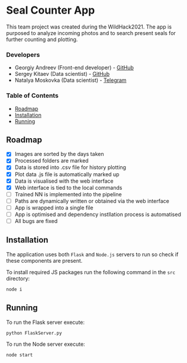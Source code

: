 # Seal Counter App

This team project was created during the WildHack2021. The app is purposed to analyze incoming photos and to search present seals for further counting and plotting.

### Developers
- Georgiy Andreev (Front-end developer) - [GitHub](https://github.com/andreevgeorge)
- Sergey Kitaev (Data scientist) - [GitHub](https://github.com/Sergey-Kit)
- Natalya Moskovka (Data scientist) - [Telegram](https://t.me/natchandes)

### Table of Contents

* [Roadmap](#roadmap)
* [Installation](#installation)
* [Running](#running)

## Roadmap

- [x]  Images are sorted by the days taken
- [x]  Processed folders are marked
- [x]  Data is stored into .csv file for history plotting
- [x]  Plot data .js file is automatically marked up 
- [x]  Data is visualised with the web interface
- [x]  Web interface is tied to the local commands
- [ ]  Trained NN is implemented into the pipeline
- [ ]  Paths are dynamically written or obtained via the web interface
- [ ]  App is wrapped into a single file
- [ ]  App is optimised and dependency instllation process is automatised
- [ ]  All bugs are fixed

## Installation

The application uses both `Flask` and `Node.js` servers to run so check if these components are present. 

To install required JS packages run the following command in the `src` directory:
```bash
node i
```
## Running

To run the Flask server execute:

```python
python FlaskServer.py
```

To run the Node server execute:

```javascript
node start
```
